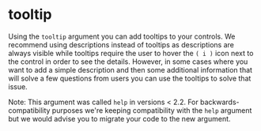 # tooltip

Using the `tooltip` argument you can add tooltips to your controls. We recommend using descriptions instead of tooltips as descriptions are always visible while tooltips require the user to hover the `( i )` icon next to the control in order to see the details. However, in some cases where you want to add a simple description and then some additional information that will solve a few questions from users you can use the tooltips to solve that issue.

Note: This argument was called `help` in versions < 2.2.
For backwards-compatibility purposes we're keeping compatibility with the `help` argument but we would advise you to migrate your code to the new argument.
